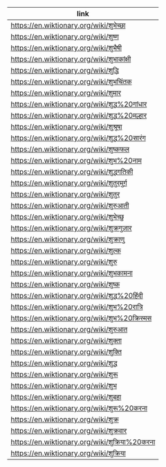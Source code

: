 |link|
|----|
|https://en.wiktionary.org/wiki/शुभेच्छा|
|https://en.wiktionary.org/wiki/शुष्ण|
|https://en.wiktionary.org/wiki/शुभैषी|
|https://en.wiktionary.org/wiki/शुभाकांक्षी|
|https://en.wiktionary.org/wiki/शुद्धि|
|https://en.wiktionary.org/wiki/शुभचिंतक|
|https://en.wiktionary.org/wiki/शुमार|
|https://en.wiktionary.org/wiki/शुद्ध%20गांधार|
|https://en.wiktionary.org/wiki/शुद्ध%20मल्हार|
|https://en.wiktionary.org/wiki/शुश्रूषा|
|https://en.wiktionary.org/wiki/शुद्ध%20सारंग|
|https://en.wiktionary.org/wiki/शुष्कफल|
|https://en.wiktionary.org/wiki/शुभ%20नाम|
|https://en.wiktionary.org/wiki/शुद्धगतिकी|
|https://en.wiktionary.org/wiki/शुतुरमुर्ग़|
|https://en.wiktionary.org/wiki/शुतुर|
|https://en.wiktionary.org/wiki/शुरुआती|
|https://en.wiktionary.org/wiki/शुभेच्छु|
|https://en.wiktionary.org/wiki/शुक्रगुज़ार|
|https://en.wiktionary.org/wiki/शुक्राणु|
|https://en.wiktionary.org/wiki/शुल्क|
|https://en.wiktionary.org/wiki/शुरु|
|https://en.wiktionary.org/wiki/शुभकामना|
|https://en.wiktionary.org/wiki/शुष्क|
|https://en.wiktionary.org/wiki/शुद्ध%20हिंदी|
|https://en.wiktionary.org/wiki/शुभ%20रात्रि|
|https://en.wiktionary.org/wiki/शुभ%20क्रिस्मस|
|https://en.wiktionary.org/wiki/शुरुआत|
|https://en.wiktionary.org/wiki/शुक्ता|
|https://en.wiktionary.org/wiki/शुक्ति|
|https://en.wiktionary.org/wiki/शुद्ध|
|https://en.wiktionary.org/wiki/शुरू|
|https://en.wiktionary.org/wiki/शुभ|
|https://en.wiktionary.org/wiki/शुबहा|
|https://en.wiktionary.org/wiki/शुरू%20करना|
|https://en.wiktionary.org/wiki/शुक्र|
|https://en.wiktionary.org/wiki/शुक्रवार|
|https://en.wiktionary.org/wiki/शुक्रिया%20करना|
|https://en.wiktionary.org/wiki/शुक्रिया|
